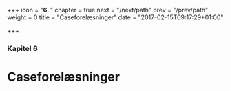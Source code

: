 +++
icon = "<b>6. </b>"
chapter = true
next = "/next/path"
prev = "/prev/path"
weight = 0
title = "Caseforelæsninger"
date = "2017-02-15T09:17:29+01:00"

+++

### Kapitel 6

# Caseforelæsninger
